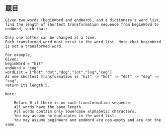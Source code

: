 ## 题目
    Given two words (beginWord and endWord), and a dictionary's word list, find the length of shortest transformation sequence from beginWord to endWord, such that:

    Only one letter can be changed at a time.
    Each transformed word must exist in the word list. Note that beginWord is not a transformed word.

    For example,
    Given:
    beginWord = "hit"
    endWord = "cog"
    wordList = ["hot","dot","dog","lot","log","cog"]
    As one shortest transformation is "hit" -> "hot" -> "dot" -> "dog" -> "cog",
    return its length 5.

    Note:

        Return 0 if there is no such transformation sequence.
        All words have the same length.
        All words contain only lowercase alphabetic characters.
        You may assume no duplicates in the word list.
        You may assume beginWord and endWord are non-empty and are not the same.